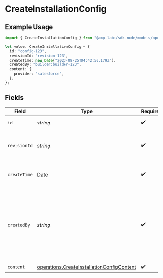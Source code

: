# CreateInstallationConfig

## Example Usage

```typescript
import { CreateInstallationConfig } from "@amp-labs/sdk-node/models/operations";

let value: CreateInstallationConfig = {
  id: "config-123",
  revisionId: "revision-123",
  createTime: new Date("2023-08-25T04:42:50.179Z"),
  createdBy: "builder:builder-123",
  content: {
    provider: "salesforce",
  },
};
```

## Fields

| Field                                                                                                    | Type                                                                                                     | Required                                                                                                 | Description                                                                                              | Example                                                                                                  |
| -------------------------------------------------------------------------------------------------------- | -------------------------------------------------------------------------------------------------------- | -------------------------------------------------------------------------------------------------------- | -------------------------------------------------------------------------------------------------------- | -------------------------------------------------------------------------------------------------------- |
| `id`                                                                                                     | *string*                                                                                                 | :heavy_check_mark:                                                                                       | The config ID.                                                                                           | config-123                                                                                               |
| `revisionId`                                                                                             | *string*                                                                                                 | :heavy_check_mark:                                                                                       | The ID of the revision that this config is based on.                                                     | revision-123                                                                                             |
| `createTime`                                                                                             | [Date](https://developer.mozilla.org/en-US/docs/Web/JavaScript/Reference/Global_Objects/Date)            | :heavy_check_mark:                                                                                       | The time the config was created.                                                                         |                                                                                                          |
| `createdBy`                                                                                              | *string*                                                                                                 | :heavy_check_mark:                                                                                       | The person who created the config, in the format of "consumer:{consumer-id}" or "builder:{builder-id}".  | builder:builder-123                                                                                      |
| `content`                                                                                                | [operations.CreateInstallationConfigContent](../../models/operations/createinstallationconfigcontent.md) | :heavy_check_mark:                                                                                       | N/A                                                                                                      |                                                                                                          |